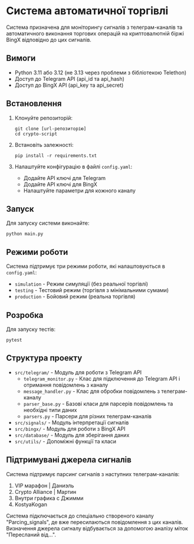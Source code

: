 # Система автоматичної торгівлі

Система призначена для моніторингу сигналів з телеграм-каналів та автоматичного виконання торгових операцій на криптовалютній біржі BingX відповідно до цих сигналів.

## Вимоги

- Python 3.11 або 3.12 (не 3.13 через проблеми з бібліотекою Telethon)
- Доступ до Telegram API (api_id та api_hash)
- Доступ до BingX API (api_key та api_secret)

## Встановлення

1. Клонуйте репозиторій:

   ```
   git clone [url-репозиторію]
   cd crypto-script
   ```

2. Встановіть залежності:

   ```
   pip install -r requirements.txt
   ```

3. Налаштуйте конфігурацію в файлі `config.yaml`:
   - Додайте API ключі для Telegram
   - Додайте API ключі для BingX
   - Налаштуйте параметри для кожного каналу

## Запуск

Для запуску системи виконайте:

```
python main.py
```

## Режими роботи

Система підтримує три режими роботи, які налаштовуються в `config.yaml`:

- `simulation` - Режим симуляції (без реальної торгівлі)
- `testing` - Тестовий режим (торгівля з мінімальними сумами)
- `production` - Бойовий режим (реальна торгівля)

## Розробка

Для запуску тестів:

```
pytest
```

## Структура проекту

- `src/telegram/` - Модуль для роботи з Telegram API
  - `telegram_monitor.py` - Клас для підключення до Telegram API і отримання повідомлень з каналу
  - `message_handler.py` - Клас для обробки повідомлень з телеграм-каналу
  - `parser_base.py` - Базові класи для парсерів повідомлень та необхідні типи даних
  - `parsers.py` - Парсери для різних телеграм-каналів
- `src/signals/` - Модуль інтерпретації сигналів
- `src/bingx/` - Модуль для роботи з BingX API
- `src/database/` - Модуль для зберігання даних
- `src/utils/` - Допоміжні функції та класи

## Підтримувані джерела сигналів

Система підтримує парсинг сигналів з наступних телеграм-каналів:

1. VIP марафон | Даниэль
2. Crypto Alliance | Мартин
3. Внутри графика с Джимми
4. KostyaKogan

Система підключається до спеціально створеного каналу "Parcing_signals", де вже пересилаються повідомлення з цих каналів. Визначення джерела сигналу відбувається за допомогою аналізу міток "Пересланий від...".
